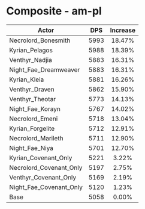 # Composite - am-pl
| Actor | DPS | Increase |
|---|:---:|:---:|
|Necrolord_Bonesmith|5993|18.47%|
|Kyrian_Pelagos|5988|18.39%|
|Venthyr_Nadjia|5883|16.31%|
|Night_Fae_Dreamweaver|5883|16.31%|
|Kyrian_Kleia|5881|16.26%|
|Venthyr_Draven|5862|15.90%|
|Venthyr_Theotar|5773|14.13%|
|Night_Fae_Korayn|5767|14.02%|
|Necrolord_Emeni|5718|13.04%|
|Kyrian_Forgelite|5712|12.91%|
|Necrolord_Marileth|5711|12.90%|
|Night_Fae_Niya|5701|12.70%|
|Kyrian_Covenant_Only|5221|3.22%|
|Necrolord_Covenant_Only|5197|2.75%|
|Venthyr_Covenant_Only|5169|2.19%|
|Night_Fae_Covenant_Only|5120|1.23%|
|Base|5058|0.00%|
